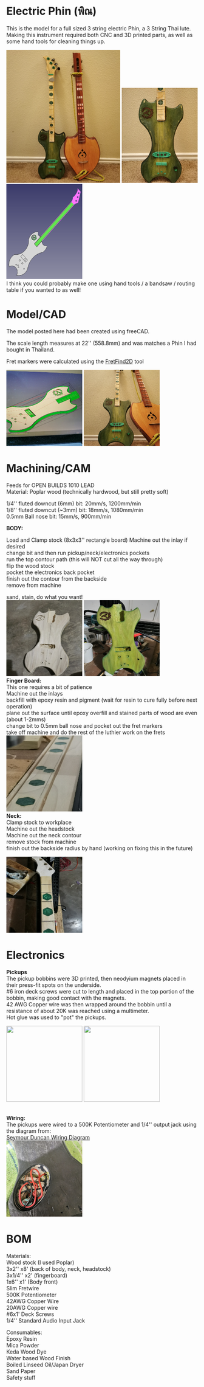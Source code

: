 # Electric Phin (พิณ)
This is the model for a full sized 3 string electric Phin, a 3 String Thai lute.<br>
Making this instrument required both CNC and 3D printed parts, as well as some hand tools for cleaning things up.<br>

<img src ="https://github.com/caleb221/cnc_electric_phin/blob/main/img/ThaiCompared.jpg" width=300 height=350></img>
<img src ="https://github.com/caleb221/cnc_electric_phin/blob/main/img/soloFinished.jpg" width=200 height=250></img>
<img src="https://github.com/caleb221/cnc_electric_phin/blob/main/img/phinFreeCAD.png" width=200 height=250></img>
<br>
I think you could probably make one using hand tools / a bandsaw / routing table if you wanted to as well!<br>

# Model/CAD
  The model posted here had been created using freeCAD.
  
  The scale length measures at  22'' (558.8mm) and was matches a Phin I had bought in Thailand.
  
  Fret markers were calculated using the <a href="https://www.ekips.org/tools/guitar/fretfind2d/">FretFind2D</a> tool
  
  <img src ="https://github.com/caleb221/cnc_electric_phin/blob/main/img/CAM_body.jpg" width=200 height=200></img>
  <img src ="https://github.com/caleb221/cnc_electric_phin/blob/main/img/thaiComparedCloseup.jpg" width=200 height=200></img>
  
# Machining/CAM
  Feeds for OPEN BUILDS 1010 LEAD<br>
  Material: Poplar wood (technically hardwood, but still pretty soft)<br>
  
  1/4'' fluted downcut (6mm) bit:   20mm/s,  1200mm/min<br>
  1/8'' fluted downcut (~3mm) bit:  18mm/s,  1080mm/min<br>
  0.5mm Ball nose bit: 15mm/s, 900mm/min<br>
  
  <b>BODY:</b><br>
  
  
  Load and Clamp stock (8x3x3'' rectangle board)
  Machine out the inlay if desired<br>
  change bit and then run pickup/neck/electronics pockets<br>
  run the top contour path (this will NOT cut all the way through)<br>
  flip the wood stock<br>
  pocket the electronics back pocket<br>
  finish out the contour from the backside<br>
  remove from machine<br>
  
  sand, stain, do what you want!<br>
  <img src ="https://github.com/caleb221/cnc_electric_phin/blob/main/img/freshCutBODY.jpg" width=200 height=200></img>
  <img src ="https://github.com/caleb221/cnc_electric_phin/blob/main/img/FinishingColoring.jpg" width=200 height=200></img>
  <br><b>Finger Board:</b><br>
    This one requires a bit of patience<br>
    Machine out the inlays<br>
    backfill with epoxy resin and pigment (wait for resin to cure fully before next operation)<br>
    plane out the surface until epoxy overfill and stained parts of wood are even (about 1-2mms)<br>
    change bit to 0.5mm ball nose and pocket out the fret markers<br>
    take off machine and do the rest of the luthier work on the frets<br>
   <img src ="https://github.com/caleb221/cnc_electric_phin/blob/main/img/fingerBoardNoFret.jpg" width=200 height=200></img>
   <br><b>Neck:</b><br>
     Clamp stock to workplace<br>
     Machine out the headstock<br>
     Machine out the neck contour<br>
     remove stock from machine<br>
     finish out the backside radius by hand (working on fixing this in the future)<br>
    
   
   <img src ="https://github.com/caleb221/cnc_electric_phin/blob/main/img/neckBuilding.jpg" width=200 height=200></img>
    

# Electronics
   <b>Pickups</b><br>
   The pickup bobbins were 3D printed, then neodyium magnets placed in their press-fit spots on the underside.<br>
   #6 iron deck screws were cut to length and placed in the top portion of the bobbin, making good contact with the magnets.<br>
   42 AWG Copper wire was then wrapped around the bobbin until a resistance of about 20K was reached using a multimeter.<br>
   Hot glue was used to "pot" the pickups.<br>
      
      
   <img src ="https://github.com/caleb221/cnc_electric_phin/blob/main/img/pickupsTOPSIDE.jpg" width=200 height=200></img>
   <img src ="https://github.com/caleb221/cnc_electric_phin/blob/main/img/pickupsUNDERSIDE.jpg" width=200 height=200></img>
      
 <br><b>Wiring:</b><br>
 The pickups were wired to a 500K Potentiometer and 1/4'' output jack using the diagram from:<br>
 <a href="https://www.seymourduncan.com/blog/latest-updates/guitar-wiring-102"> Seymour Duncan Wiring Diagram</a>
 <br>
   <img src ="https://github.com/caleb221/cnc_electric_phin/blob/main/img/electronicsOpened.jpg" width=200 height=200></img>
      

# BOM


Materials:<br>
    Wood stock (I used Poplar)<br>
    3x2''     x8'  (back of body, neck, headstock)<br>
    3x1/4''   x2'  (fingerboard)<br>
    1x6''     x1'  (Body front)<br>
    Slim Fretwire<br>
    500K Potentiometer<br>
    42AWG Copper Wire<br>
    20AWG Copper wire<br>
    #6x1' Deck Screws<br>
    1/4'' Standard Audio Input Jack<br>
  
Consumables:<br>
 Epoxy Resin<br>
 Mica Powder<br>
 Keda Wood Dye<br>
 Water based Wood Finish<br>
 Boiled Linseed Oil/Japan Dryer<br>
 Sand Paper<br>
 Safety stuff<br>
